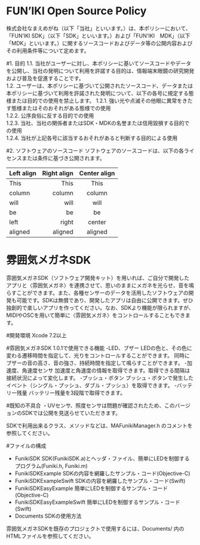 # FUN’IKI  Open Source Policy
株式会社なまえめがね（以下「当社」といいます。）は、本ポリシーにおいて、「FUN’IKI SDK」（以下「SDK」といいます。）および「FUN'IKI　MDK」（以下「MDK」といいます。）に関するソースコードおよびデータ等の公開内容およびその利用条件等について定めます。

#1. 目的
1.1. 当社がユーザーに対し、本ポリシーに基いてソースコードやデータを公開し、当社の発明について利用を許諾する目的は、情報端末眼鏡の研究開発および普及を促進することです。  
 1.2. ユーザーは、本ポリシーに基づいて公開されたソースコード、データまたは本ポリシーに基づいて利用を許諾された発明について、以下の各号に規定する態様または目的での使用を禁止します。
 1.2.1. 強い光や点滅その他眼に異常をきたす態様またはそのおそれがある態様での使用  
 1.2.2. 公序良俗に反する目的での使用  
 1.2.3. 当社、当社の関係者またはSDK・MDKの名誉または信用毀損する目的での使用  
 1.2.4. 当社が上記各号に該当するおそれがあると判断する目的による使用  

#2. ソフトウェアのソースコード
ソフトウェアのソースコードは、以下の各ライセンスまたは条件に基づき公開されます。  

| Left align | Right align | Center align |
|:-----------|------------:|:------------:|
| This       |        This |     This     |
| column     |      column |    column    |
| will       |        will |     will     |
| be         |          be |      be      |
| left       |       right |    center    |
| aligned    |     aligned |   aligned    |






# 雰囲気メガネSDK
雰囲気メガネSDK（ソフトウェア開発キット）を用いれば、ご自分で開発したアプリと〈雰囲気メガネ〉を連携させて、思いのままにメガネを光らせ、音を鳴らすことができます。また、各種センサーのデータを活用したソフトウェアの開発も可能です。SDKは無償であり、開発したアプリは自由に公開できます。ぜひ独創的で楽しいアプリを作ってください。なお、SDKより機能が限られますが、MIDIやOSCを用いて簡単に〈雰囲気メガネ〉をコントロールすることもできます。


#開発環境
Xcode 7.2以上

#雰囲気メガネSDK 1.0.1で使用できる機能
-LED、ブザー
   LEDの色と、その色に変わる遷移時間を指定して、光りをコントロールすることができます。
   同時にブザーの音の高さ、音の強さ、持続時間を指定して鳴らすことができます。
-加速度、角速度センサ
   加速度と角速度の情報を取得できます。取得できる間隔は接続状況によって変化します。
-プッシュ・ボタン
   プッシュ・ボタンで発生したイベント（シングル・プッシュ、ダブル・プッシュ）を取得できます。
-バッテリー残量
   バッテリー残量を3段階で取得できます。

#既知の不具合
・UVセンサ、照度センサは問題が確認されたため、このバージョンのSDKでは公開を見送らせていただきます。


SDKで利用出来るクラス、メソッドなどは、MAFunikiManager.h のコメントを参照してください。

#ファイルの構成
- FunikiSDK
SDK(FunikiSDK.a)とヘッダ・ファイル、簡単にLEDを制御するプログラム(Funiki.h, Funiki.m)
- FunikiSDKExample
SDKの内容を網羅したサンプル・コード(Objective-C)
- FunikiSDKExampleSwift
SDKの内容を網羅したサンプル・コード(Swift)
- FunikiSDKEasyExample
簡単にLEDを制御するサンプル・コード(Objective-C)
- FunikiSDKEasyExampleSwift
簡単にLEDを制御するサンプル・コード(Swift)
- Documents
SDKの使用方法

雰囲気メガネSDKを既存のプロジェクトで使用するには、Documents/ 内のHTMLファイルを参照してください。

